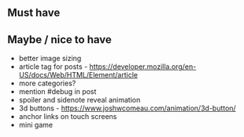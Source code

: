 ## Must have

## Maybe / nice to have

* better image sizing
* article tag for posts - https://developer.mozilla.org/en-US/docs/Web/HTML/Element/article
* more categories?
* mention #debug in post
* spoiler and sidenote reveal animation
* 3d buttons - https://www.joshwcomeau.com/animation/3d-button/
* anchor links on touch screens
* mini game

